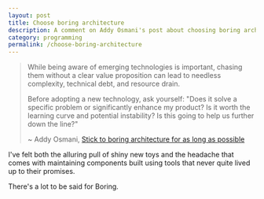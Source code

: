 ```yaml
---
layout: post
title: Choose boring architecture
description: A comment on Addy Osmani's post about choosing boring architecture.
category: programming
permalink: /choose-boring-architecture
---
```


> While being aware of emerging technologies is important, chasing them without a clear value proposition can lead to needless complexity, technical debt, and resource drain.
>
> Before adopting a new technology, ask yourself: "Does it solve a specific problem or significantly enhance my product? Is it worth the learning curve and potential instability? Is this going to help us further down the line?"
>
> ~ Addy Osmani, [Stick to boring architecture for as long as possible](https://addyosmani.com/blog/boring-architecture/)

I've felt both the alluring pull of shiny new toys and the headache that comes with maintaining components built using tools that never quite lived up to their promises.

There's a lot to be said for Boring.
